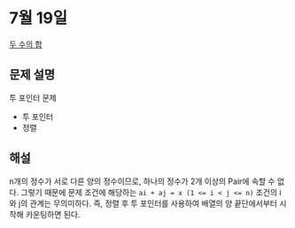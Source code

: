 # 7월 19일

[두 수의 합](https://www.acmicpc.net/problem/3273)

## 문제 설명
투 포인터 문제

- 투 포인터
- 정렬

## 해설
n개의 정수가 서로 다른 양의 정수이므로, 하나의 정수가 2개 이상의 Pair에 속할 수 없다. 그렇기 때문에 문제 조건에 해당하는 `ai + aj = x (1 <= i < j <= n)` 조건의 i와 j의 관계는 무의미하다. 즉, 정렬 후 투 포인터를 사용하여 배열의 양 끝단에서부터 시작해 카운팅하면 된다.